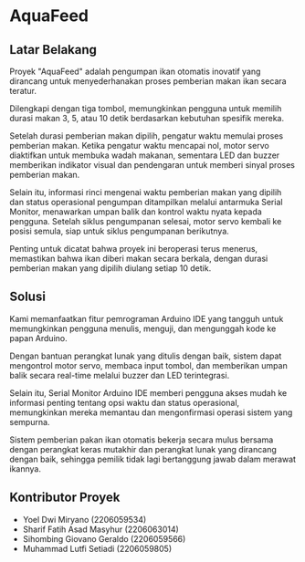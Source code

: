 # AquaFeed

## Latar Belakang
Proyek "AquaFeed" adalah pengumpan ikan otomatis inovatif yang dirancang untuk menyederhanakan proses pemberian makan ikan secara teratur.

Dilengkapi dengan tiga tombol, memungkinkan pengguna untuk memilih durasi makan 3, 5, atau 10 detik berdasarkan kebutuhan spesifik mereka.

Setelah durasi pemberian makan dipilih, pengatur waktu memulai proses pemberian makan. Ketika pengatur waktu mencapai nol, motor servo diaktifkan untuk membuka wadah makanan, sementara LED dan buzzer memberikan indikator visual dan pendengaran untuk memberi sinyal proses pemberian makan.

Selain itu, informasi rinci mengenai waktu pemberian makan yang dipilih dan status operasional pengumpan ditampilkan melalui antarmuka Serial Monitor, menawarkan umpan balik dan kontrol waktu nyata kepada pengguna. Setelah siklus pengumpanan selesai, motor servo kembali ke posisi semula, siap untuk siklus pengumpanan berikutnya.

Penting untuk dicatat bahwa proyek ini beroperasi terus menerus, memastikan bahwa ikan diberi makan secara berkala, dengan durasi pemberian makan yang dipilih diulang setiap 10 detik.

## Solusi
Kami memanfaatkan fitur pemrograman Arduino IDE yang tangguh untuk memungkinkan pengguna menulis, menguji, dan mengunggah kode ke papan Arduino. 

Dengan bantuan perangkat lunak yang ditulis dengan baik, sistem dapat mengontrol motor servo, membaca input tombol, dan memberikan umpan balik secara real-time melalui buzzer dan LED terintegrasi. 

Selain itu, Serial Monitor Arduino IDE memberi pengguna akses mudah ke informasi penting tentang opsi waktu dan status operasional, memungkinkan mereka memantau dan mengonfirmasi operasi sistem yang sempurna. 

Sistem pemberian pakan ikan otomatis bekerja secara mulus bersama dengan perangkat keras mutakhir dan perangkat lunak yang dirancang dengan baik, sehingga pemilik tidak lagi bertanggung jawab dalam merawat ikannya.

## Kontributor Proyek
- Yoel Dwi Miryano				      (2206059534)
- Sharif Fatih Asad Masyhur 		(2206063014)
- Sihombing Giovano Geraldo 	  (2206059566)
- Muhammad Lutfi Setiadi	      (2206059805)



